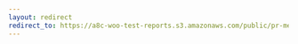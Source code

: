 ```yaml
---
layout: redirect
redirect_to: https://a8c-woo-test-reports.s3.amazonaws.com/public/pr-merge/40642/e2e/index.html
---
```

